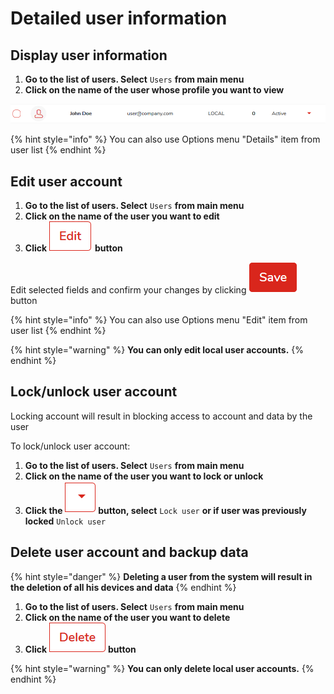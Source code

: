 # Detailed user information

## Display user information

1. **Go to the list of users. Select** `Users` **from main menu**
2. **Click on the name of the user whose profile you want to view** 

![](../../.gitbook/assets/userlist.png)

{% hint style="info" %}
You can also use Options menu "Details" item from user list
{% endhint %}

## Edit user account

1. **Go to the list of users. Select** `Users` **from main menu**
2. **Click on the name of the user you want to edit**
3. **Click** ![](../../.gitbook/assets/editbutton.png) **button**

Edit selected fields and confirm your changes by clicking ![](../../.gitbook/assets/savebutton.png) button

{% hint style="info" %}
You can also use Options menu "Edit" item from user list
{% endhint %}

{% hint style="warning" %}
**You can only edit local user accounts.**
{% endhint %}


## Lock/unlock user account

Locking account will result in blocking access to account and data by the user

To lock/unlock user account:

1. **Go to the list of users. Select** `Users` **from main menu**
2. **Click on the name of the user you want to lock or unlock**
3. **Click the ![](../../.gitbook/assets/rozwinbutton.png) button, select** `Lock user` **or if user was previously locked** `Unlock user`

## Delete user account and backup data

{% hint style="danger" %}
**Deleting a user from the system will result in the deletion of all his devices and data**
{% endhint %}

1. **Go to the list of users. Select** `Users` **from main menu**
2. **Click on the name of the user you want to delete**
3. **Click** ![](../../.gitbook/assets/deletebutton.png) **button**

{% hint style="warning" %}
**You can only delete local user accounts.**
{% endhint %}